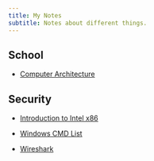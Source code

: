 ```yaml
---
title: My Notes
subtitle: Notes about different things.
---
```


## School

- [Computer Architecture](school/cs370/cs370)

## Security

- [Introduction to Intel x86](security/intro-x86/intro-x86)
* [Windows CMD List](security/windows_cmd.md)
- [Wireshark](security/wireshark)
